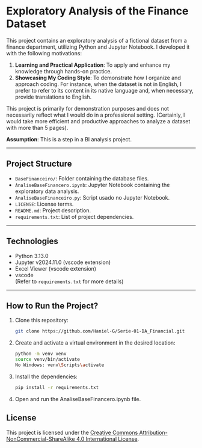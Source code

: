 # Exploratory Analysis of the Finance Dataset

This project contains an exploratory analysis of a fictional dataset from a finance department, utilizing Python and Jupyter Notebook. I developed it with the following motivations:

1. **Learning and Practical Application**: To apply and enhance my knowledge through hands-on practice.
2. **Showcasing My Coding Style**: To demonstrate how I organize and approach coding. For instance, when the dataset is not in English, I prefer to refer to its content in its native language and, when necessary, provide translations to English.

This project is primarily for demonstration purposes and does not necessarily reflect what I would do in a professional setting. (Certainly, I would take more efficient and productive approaches to analyze a dataset with more than 5 pages).

**Assumption**: This is a step in a BI analysis project.

---

## Project Structure

- `BaseFinanceiro/`: Folder containing the database files.
- `AnaliseBaseFinancero.ipynb`: Jupyter Notebook containing the exploratory data analysis.
- `AnaliseBaseFinanceiro.py`: Script usado no Jupyter Notebook.
- `LICENSE`: License terms.
- `README.md`: Project description.
- `requirements.txt`: List of project dependencies.

---

## Technologies

- Python 3.13.0
- Jupyter v2024.11.0 (vscode extension)
- Excel Viewer (vscode extension)
- vscode  
(Refer to `requirements.txt` for more details)

---

## How to Run the Project?

1. Clone this repository:
    ```bash
    git clone https://github.com/Haniel-G/Serie-01-DA_Financial.git
    ```

2. Create and activate a virtual environment in the desired location:
    ```bash
    python -m venv venv
    source venv/bin/activate  
    No Windows: venv\Scripts\activate
    ```

3. Install the dependencies:
    ```bash
    pip install -r requirements.txt
    ```

4. Open and run the AnaliseBaseFinancero.ipynb file.

## License
This project is licensed under the [Creative Commons Attribution-NonCommercial-ShareAlike 4.0 International License](LICENSE).

